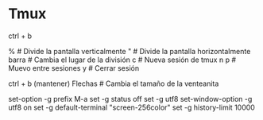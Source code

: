 # Tmux

ctrl + b

% # Divide la pantalla verticalmente
" # Divide la pantalla horizontalmente
barra # Cambia el lugar de la división
c # Nueva sesión de tmux
n p # Muevo entre sesiones
y # Cerrar sesión

ctrl + b (mantener)
Flechas # Cambia el tamaño de la venteanita



set-option -g prefix M-a
set -g status off
set -g utf8
set-window-option -g utf8 on
set -g default-terminal "screen-256color"
set -g history-limit 10000
